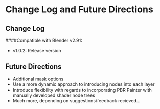 # Change Log and Future Directions

## Change Log

####Compatible with Blender v2.91:

- v1.0.2: Release version

## Future Directions

- Additional mask options
- Use a more dynamic approach to introducing nodes into each layer
- Introduce flexibility with regards to incorporating PBR Painter with manually developed shader node trees
- Much more, depending on suggestions/feedback recieved...